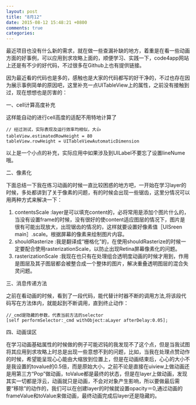 ```yaml
---
layout: post
title: "8月12"
date: 2015-08-12 15:48:21 +0800
comments: true
categories: 
---
```


最近项目也没有什么新的需求，就在做一些查漏补缺的地方，着重是在看一些动画方面的好事例，可以应用到求攻略上面的，顺便学习、实践一下，code4app网站上还是有不少的好代码，不过很多在Github上也有提供链接。

<!--more-->

因为最近看的代码也是多的，感触也是大家的代码都写的好干净的，不过也存在因为展示事例简单的原因吧，这里补充一点UITableView上的属性，之前没有接触到过，现在想想也是厉害的：
 
 一、cell计算高度补充
 
这样能自动的进行cell高度的适配不用特地计算了

```
// 经过测试，实际表现及运行效率均相似，大👍
tableView.estimatedRowHeight = 80
tableView.rowHeight = UITableViewAutomaticDimension

```
以上是一个小点的补充，实际应用中如果涉及到UILabel不要忘了设置lineNume哦。

二、像素化

下面总结一下我在练习动画的时候一直比较困惑的地方吧，一开始在学习layer的时候，多处都讲到了关于像素的问题，有的时候会出现一些锯齿，这里分情况可以用两种方式来解决一下：

1. contentsScale :layer是可以填充content的，必将常用是添加个图片什么的，当没有设置frame的时候，没有很好的使content适应图层的情况下，图片是很有可能出现放大，出现锯齿的情况的，这样就要设置好像素值［UISreen main］.scale。根据屏幕的像素来绘制图片内容。
2. shouldRasterize :我是翻译成“栅格化”的，在使用shouldRasterize的时候一定要配合使用rasterizationScale，以防止出现Retina屏幕像素化的问题。
3. rasterizationScale :我现在也只有在处理组合透明度动画的时候才用到，作用是图层及其子图层都会被整合成一个整体的图片，解决重叠透明图层的混合失灵问题。

三、消息传递方法

之前在看动画的时候，看到了一段代码，能代替计时器不断的调用方法,将该段代码写在方法体内，就能起到不断调用，直到终止动作：

```
//_cmd是隐藏的参数，代表当前方法的selector
[self performSelector:_cmd withObject:aLayer afterDelay:0.05];
```

四、动画误区

在学习动画基础属性的时候做的例子可能迟钝的我发现不了这个点，但是当我试图将其应用到求攻略上时总是出现一些意想不到的问题，比如，当我在处理点赞动作的时候，希望能呈现心心能由大缩放到位置上，但是在动画结束后，心心的大小不是我设置的tovalue的0.5倍，而是原始大小，之前不论是直接在uiview上做动画还是用第三方“Pop”做动画，toValue都是最终的状态，但是在layer上做动画，发现其实一切都是浮云，动画就只是动画，不会对对象产生影响，所以要做最后需要“移除”的动作的，我们可以在创建layer的时候就设置opacity＝0,通过动画的frameValue和toValue来做动画，最终动画完成后layer还是隐藏的。


